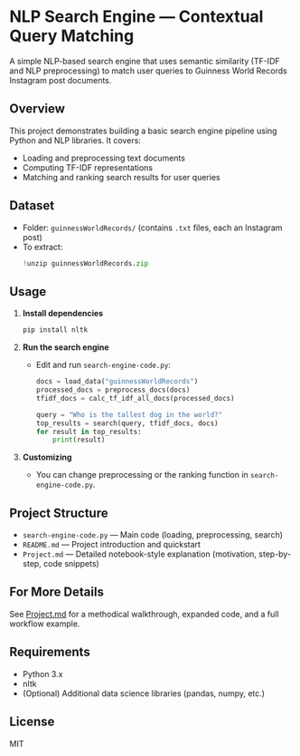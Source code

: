 # NLP Search Engine — Contextual Query Matching

A simple NLP-based search engine that uses semantic similarity (TF-IDF and NLP preprocessing) to match user queries to Guinness World Records Instagram post documents.

## Overview
This project demonstrates building a basic search engine pipeline using Python and NLP libraries. It covers:
- Loading and preprocessing text documents
- Computing TF-IDF representations
- Matching and ranking search results for user queries

## Dataset
- Folder: `guinnessWorldRecords/` (contains `.txt` files, each an Instagram post)
- To extract:  
  ```python
  !unzip guinnessWorldRecords.zip
  ```

## Usage

1. **Install dependencies**
   ```bash
   pip install nltk
   ```

2. **Run the search engine**
   - Edit and run `search-engine-code.py`:
     ```python
     docs = load_data("guinnessWorldRecords")
     processed_docs = preprocess_docs(docs)
     tfidf_docs = calc_tf_idf_all_docs(processed_docs)

     query = "Who is the tallest dog in the world?"
     top_results = search(query, tfidf_docs, docs)
     for result in top_results:
         print(result)
     ```

3. **Customizing**
   - You can change preprocessing or the ranking function in `search-engine-code.py`.

## Project Structure

- `search-engine-code.py` — Main code (loading, preprocessing, search)
- `README.md` — Project introduction and quickstart
- `Project.md` — Detailed notebook-style explanation (motivation, step-by-step, code snippets)

## For More Details

See [Project.md](./Project.md) for a methodical walkthrough, expanded code, and a full workflow example.

## Requirements

- Python 3.x
- nltk
- (Optional) Additional data science libraries (pandas, numpy, etc.)

## License

MIT
